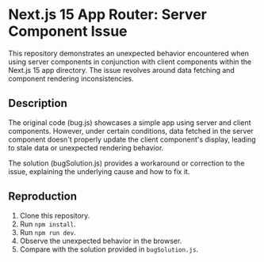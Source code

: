 # Next.js 15 App Router: Server Component Issue

This repository demonstrates an unexpected behavior encountered when using server components in conjunction with client components within the Next.js 15 app directory.  The issue revolves around data fetching and component rendering inconsistencies.

## Description

The original code (bug.js) showcases a simple app using server and client components.  However, under certain conditions,  data fetched in the server component doesn't properly update the client component's display, leading to stale data or unexpected rendering behavior.

The solution (bugSolution.js) provides a workaround or correction to the issue, explaining the underlying cause and how to fix it.

## Reproduction

1. Clone this repository.
2. Run `npm install`.
3. Run `npm run dev`.
4. Observe the unexpected behavior in the browser.
5. Compare with the solution provided in `bugSolution.js`.